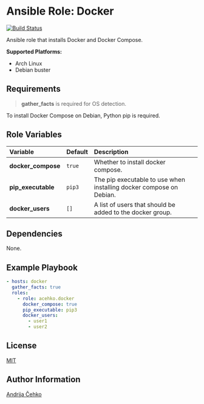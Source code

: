 # Ansible Role: Docker
[![Build Status](https://travis-ci.com/acehko/ansible-docker.svg?branch=master)](https://travis-ci.com/acehko/ansible-docker)

Ansible role that installs Docker and Docker Compose.

**Supported Platforms:**
- Arch Linux
- Debian buster

## Requirements
> **gather_facts** is required for OS detection.

To install Docker Compose on Debian, Python pip is required.

## Role Variables
| Variable           | Default | Description                                                         |
|:-------------------|:--------|:--------------------------------------------------------------------|
| **docker_compose** | `true`  | Whether to install docker compose.                                  |
| **pip_executable** | `pip3`  | The pip executable to use when installing docker compose on Debian. |
| **docker_users**   | `[]`    | A list of users that should be added to the docker group.           |

## Dependencies
None.

## Example Playbook

```yaml
- hosts: docker
  gather_facts: true
  roles:
    - role: acehko.docker
      docker_compose: true
      pip_executable: pip3
      docker_users:
        - user1
        - user2
```

## License
[MIT](LICENSE)

## Author Information
[Andrija Čehko](https://github.com/acehko)
